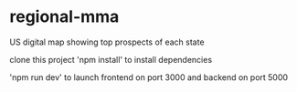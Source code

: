 # regional-mma
US digital map showing top prospects of each state

clone this project
'npm install' to install dependencies

'npm run dev' to launch frontend on port 3000 and backend on port 5000
